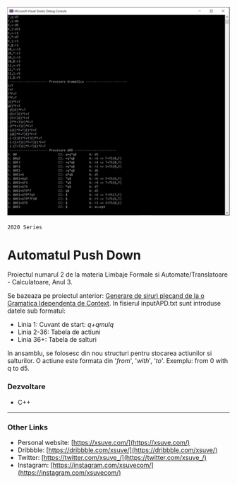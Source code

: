 ![Automatul Push Down](screenshot.png)

`2020 Series`
# Automatul Push Down
Proiectul numarul 2 de la materia Limbaje Formale si Automate/Translatoare - Calculatoare, Anul 3.

Se bazeaza pe proiectul anterior: [Generare de siruri plecand de la o Gramatica Idependenta de Context](https://github.com/xsuve/generare-sir-gic).
In fisierul inputAPD.txt sunt introduse datele sub formatul:
- Linia 1: Cuvant de start: *q+qmulq*
- Linia 2-36: Tabela de actiuni
- Linia 36+: Tabela de salturi
            
In ansamblu, se folosesc din nou structuri pentru stocarea actiunilor si salturilor. O actiune este formata din '*from*', '*with*', '*to*'. Exemplu: from 0 with q to d5.

### Dezvoltare
* C++

---

### Other Links
* Personal website: [https://xsuve.com/](https://xsuve.com/)
* Dribbble: [https://dribbble.com/xsuve/](https://dribbble.com/xsuve/)
* Twitter: [https://twitter.com/xsuve_/](https://twitter.com/xsuve_/)
* Instagram: [https://instagram.com/xsuvecom/](https://instagram.com/xsuvecom/)
